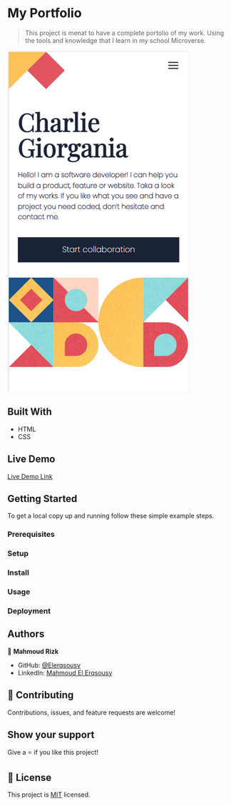 # My Portfolio

> This project is menat to have a complete portolio of my work. Using the tools and knowledge that I learn in my school Microverse.

![screenshot](./app_screenshot.png)

## Built With

- HTML
- CSS

## Live Demo

[Live Demo Link](https://elerqsousy.github.io/Portfolio/)

## Getting Started

To get a local copy up and running follow these simple example steps.

### Prerequisites

### Setup

### Install

### Usage

### Deployment

## Authors

👤 **Mahmoud Rizk**

- GitHub: [@Elerqsousy](https://github.com/Elerqsousy)
- LinkedIn: [Mahmoud El Erqsousy](https://www.linkedin.com/in/mahmoud-rizk/)

## 🤝 Contributing

Contributions, issues, and feature requests are welcome!

## Show your support

Give a ⭐️ if you like this project!

## 📝 License

This project is [MIT](./MIT.md) licensed.
